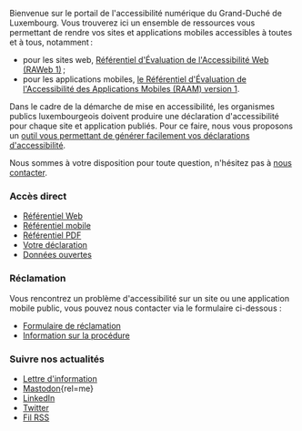 <div class="welcome-wrapper">
<div class="left-column">

Bienvenue sur le portail de l'accessibilité numérique du Grand-Duché de Luxembourg. Vous trouverez ici un ensemble de ressources vous permettant de rendre vos sites et applications mobiles accessibles à toutes et à tous, notamment&#8239;:
- pour les sites web, [Référentiel d'Évaluation de l'Accessibilité Web (RAWeb 1)](raweb1/index.html)&#8239;;
- pour les applications mobiles, [le Référentiel d'Évaluation de l'Accessibilité des Applications Mobiles (RAAM) version 1](raam1.1/index.html). 

Dans le cadre de la démarche de mise en accessibilité, les organismes publics luxembourgeois doivent produire une déclaration d'accessibilité pour chaque site et application publiés. Pour ce faire, nous vous proposons un [outil vous permettant de générer facilement vos déclarations d'accessibilité](tools/decla.html).

Nous sommes à votre disposition pour toute question, n'hésitez pas à [nous contacter](contact.html).

<div class="home-content-container">
<!-- latest news -->
</div>

</div>

<aside class="right-column">

### Accès direct
<div class="right-column-content">

- [Référentiel Web](raweb1/index.html)
- [Référentiel mobile](raam1.1/index.html)
- [Référentiel PDF](rapdf1/index.html)
- [Votre déclaration](tools/decla.html)
- [Données ouvertes](monitoring/open-data.html)

</div>

### Réclamation
<div class="right-column-content">

Vous rencontrez un problème d'accessibilité sur un site ou une application mobile public, vous pouvez nous contacter via le formulaire ci-dessous&nbsp;:
- [Formulaire de réclamation](https://sip.gouvernement.lu/fr/support/reclamation-accessibilite.html)
- [Information sur la procédure](tools/reclamations.html)

</div>

### Suivre nos actualités
<div class="right-column-content">

- [Lettre d'information](./newsletter.md)
- [Mastodon](https://mas.to/@accessibilityLu){rel=me}
- [LinkedIn](https://www.linkedin.com/company/accessilibity-lu/)
- [Twitter](https://twitter.com/accessibilityLu)
- [Fil RSS](news/feed.xml)

</div>

</aside> 
</div>
